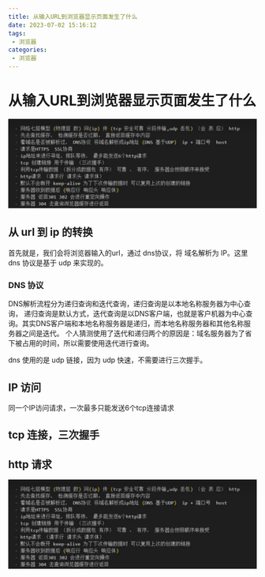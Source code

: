 ```yaml
---
title: 从输入URL到浏览器显示页面发生了什么
date: 2023-07-02 15:16:12
tags:
 - 浏览器
categories:
 - 浏览器
---
```



# 从输入URL到浏览器显示页面发生了什么

![Alt text](./%E4%BB%8E%E8%BE%93%E5%85%A5URL%E5%88%B0%E6%B5%8F%E8%A7%88%E5%99%A8%E6%98%BE%E7%A4%BA%E9%A1%B5%E9%9D%A2%E5%8F%91%E7%94%9F%E4%BA%86%E4%BB%80%E4%B9%88/image.png)

## 从 url 到 ip 的转换

首先就是，我们会将浏览器输入的url，通过 dns协议，将 域名解析为 IP。这里 dns 协议是基于 udp 来实现的。

### DNS 协议

DNS解析流程分为递归查询和迭代查询，递归查询是以本地名称服务器为中心查询， 递归查询是默认方式，迭代查询是以DNS客户端，也就是客户机器为中心查询。其实DNS客户端和本地名称服务器是递归，而本地名称服务器和其他名称服务器之间是迭代。
个人猜测使用了迭代和递归两个的原因是：域名服务器为了省下被占用的时间，所以需要使用迭代进行查询。

dns 使用的是 udp 链接，因为 udp 快速，不需要进行三次握手。


## IP 访问

同一个IP访问请求，一次最多只能发送6个tcp连接请求


## tcp 连接，三次握手



## http 请求


![Alt text](./%E4%BB%8E%E8%BE%93%E5%85%A5URL%E5%88%B0%E6%B5%8F%E8%A7%88%E5%99%A8%E6%98%BE%E7%A4%BA%E9%A1%B5%E9%9D%A2%E5%8F%91%E7%94%9F%E4%BA%86%E4%BB%80%E4%B9%88/image.png)









